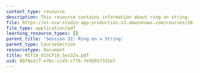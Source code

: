 ```yaml
---
content_type: resource
description: This resource contains information about ring on string.
file: https://ol-ocw-studio-app-production.s3.amazonaws.com/courses/18-01sc-single-variable-calculus-fall-2010/80f8e2c7e7bccc45cf767e5b917331e7_MIT18_01SCF10_Ses32a.pdf
file_type: application/pdf
learning_resource_types: []
parent_title: 'Session 32: Ring on a String'
parent_type: CourseSection
resourcetype: Document
title: MIT18_01SCF10_Ses32a.pdf
uid: 80f8e2c7-e7bc-cc45-cf76-7e5b917331e7
---
```

